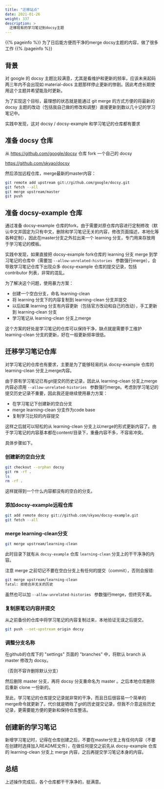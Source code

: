 ```yaml
---
title: "迁移站点"
date: 2021-01-26
weight: 337
description: >
  迁移现有的学习笔记到docsy主题
---
```


{{% pageinfo %}}
为了日后能方便而干净的merge docsy主题的内容，做了很多工作
{{% /pageinfo %}}

## 背景

对 google 的 docsy 主题比较满意，尤其是看维护和更新的频率，应该未来起码两三年内不会出现如 material-docs 主题那样停止更新的惨剧。因此考虑长期使用这个主题并希望能及时更新。

为了实现这个目标，最理想的状态就是能通过 git merge 的方式方便的将最新的 docsy 主题的改动（包括我自己做的修改和调整）直接更新到数以几十记的学习笔记中。

实践中发现，这对 docsy /  docsy-example 和学习笔记的仓库都有要求

## 准备 docsy 仓库

从 https://github.com/google/docsy 仓库 fork 一个自己的 docsy

https://github.com/skyao/docsy

然后添加远程仓库，merge最新的master内容：

```bash
git remote add upstream git://github.com/google/docsy.git
git fetch --all
git merge upstream/master
git push
```

## 准备 docsy-example 仓库

通过准备 docsy-example 仓库的fork，由于需要对原仓库内容进行定制修改（默认中文并固定为只有中文，删除和学习笔记无关的内容，修改页面描述，本地化等各种定制），因此在master分支之外拉出来一个 learning 分支，专门用来存放用于学习笔记的模板。

实践中发现，如果直接把 docsy-example fork仓库的 learning 分支 merge 到学习笔记的仓库中（需要加 `--allow-unrelated-histories ` 参数强行merge），会导致学习笔记仓库下出现众多 docsy-example 仓库的提交记录，包括 contributor 列表，非常的混乱。

为了解决这个问题，使用暴力方案：

- 创建一个空白分支，命名 learning-clean
- 将 learning 分支下的内容复制到  learning-clean 分支并提交
- 以后如果 learning 分支有内容更新（包括官方改动和自己的改动），手工更新到 learning-clean 分支
- 学习笔记从 learning-clean 分支上merge

这个方案的好处是学习笔记的仓库可以保持干净，缺点就是需要手工维护  learning-clean 分支的更新，好在一般更新频率很低。

## 迁移学习笔记仓库

对学习笔记的仓库也有要求，主要是为了能够轻易的从 docsy-example 仓库的 learning-clean 分支上merge内容。

由于原有学习笔记已有git提交的历史记录，因此从 learning-clean 分支上merge内容必须用  `--allow-unrelated-histories ` 参数强行merge。考虑到学习笔记的提交历史记录不重要，因此我还是继续使用暴力方案：

- 在学习笔记下创建新的空白分支
- merge learning-clean 分支作为code base
- 复制学习比较的内容提交

这样之后就可以轻松的从  learning-clean 分支上以merge的形式更新内容了。由于学习笔记的内容基本都在content/目录下，重叠内容不多，不容易冲突。

具体步骤如下。

### 创建新的空白分支

```bash
git checkout --orphan docsy
git rm -rf .
ls
rm -rf .
```

这样就得到一个什么内容都没有的空白的分支。

### 添加docsy-example远程仓库

```bash
git add remote docsy git://github.com/skyao/docsy-example.git
git fetch --all
```

### merge learning-clean分支

```bash
git merge upstream/learning-clean
```

此时目录下就有从 `docsy-example` 仓库 `learning-clean` 分支上的干干净净的内容。

注意 merge 之前切记不要在空白分支上有任何的提交（commit），否则会报错:

```bash
git merge upstream/learning-clean
fatal: 拒绝合并无关的历史
```

虽然也可以加 `--allow-unrelated-histories ` 参数强行merge，但终究不美。

### 复制原笔记内容并提交

从之前备份的仓库中将学习笔记的内容复制过来，本地验证无误之后提交。

```bash
git push --set-upstream origin docsy
```

### 调整分支名称

在github的仓库下的 "settings" 页面的 "branches" 中，将默认 branch 从 master 修改为 docsy。

（否则不容许删除默认分支）

然后删除 master 分支，再将 docsy 分支重命名为 master 。之后本地仓库删除后重新 clone 一份新的。

至此，学习笔记的仓库提交记录就非常的干净，而且日后很容易一个简单的merge命令就更新了。代价就是牺牲了git的历史提交记录，但我不介意这些历史记录，更需要能方便的更新和保持仓库整洁。

## 创建新的学习笔记

新增学习笔记时，记得在仓库创建之后，不要在master分支上有任何内容（不要在创建时选择加入README文件），在做任何提交之前先从 docsy-example 仓库的 learning-clean 分支上 merge 内容，之后再提交学习笔记本身的内容。

## 总结

上述操作完成后，各个仓库都干干净净的，挺满意。

